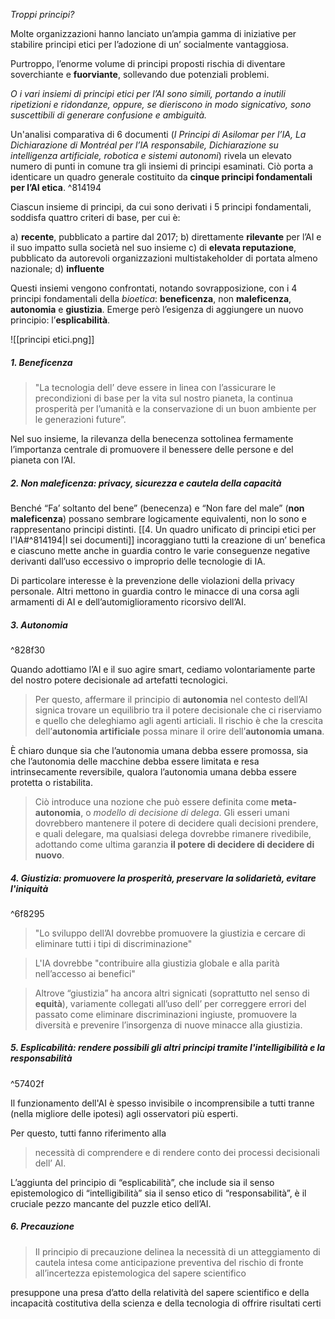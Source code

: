 
*Troppi principi?*

Molte organizzazioni hanno lanciato un’ampia gamma di iniziative per stabilire principi etici per l’adozione di un’ socialmente vantaggiosa.

Purtroppo, l’enorme volume di principi proposti rischia di diventare soverchiante e **fuorviante**, sollevando due potenziali problemi.

*O i vari insiemi di principi etici per l’AI sono simili, portando a inutili ripetizioni e ridondanze, oppure, se dieriscono in modo signicativo, sono suscettibili di generare confusione e ambiguità.*

Un'analisi comparativa di 6 documenti (*I Principi di Asilomar per l’IA, La Dichiarazione di Montréal per l’IA responsabile, Dichiarazione su intelligenza artificiale, robotica e sistemi autonomi*) rivela un elevato numero di punti in comune tra gli insiemi di principi esaminati.
Ciò porta a identicare un quadro generale costituito da **cinque principi fondamentali per l’AI etica**. ^814194

Ciascun insieme di principi, da cui sono derivati i 5 principi fondamentali, soddisfa quattro criteri di base, per cui è:

a) **recente**, pubblicato a partire dal 2017;
b) direttamente **rilevante** per l’AI e il suo impatto sulla società nel suo insieme
c) di **elevata reputazione**, pubblicato da autorevoli organizzazioni multistakeholder di portata almeno nazionale;
d) **influente**

Questi insiemi vengono confrontati, notando sovrapposizione, con i 4 principi fondamentali della *bioetica*: **beneficenza**, non **maleficenza**, **autonomia** e **giustizia**.
Emerge però l’esigenza di aggiungere un nuovo principio: l’**esplicabilità**.

![[principi etici.png]]

##### 1. Beneficenza

> "La tecnologia dell’ deve essere in linea con l’assicurare le precondizioni di base per la vita sul nostro pianeta, la continua prosperità per l’umanità e la conservazione di un buon ambiente per le generazioni future”. 

Nel suo insieme, la rilevanza della benecenza sottolinea fermamente l’importanza centrale di promuovere il benessere delle persone e del pianeta con l’AI.

##### 2. Non maleficenza: privacy, sicurezza e cautela della capacità


Benché “Fa’ soltanto del bene” (benecenza) e “Non fare del male” (**non maleficenza**) possano sembrare logicamente equivalenti, non lo sono e rappresentano principi distinti.
[[4. Un quadro unificato di principi etici per l'IA#^814194|I sei documenti]] incoraggiano tutti la creazione di un’ benefica e ciascuno mette anche in guardia contro le varie conseguenze negative derivanti dall’uso eccessivo o improprio delle tecnologie di IA.

Di particolare interesse è la prevenzione delle violazioni della privacy personale.
Altri mettono in guardia contro le minacce di una corsa agli armamenti di AI e dell’automiglioramento ricorsivo dell’AI.

##### 3. Autonomia

^828f30

Quando adottiamo l’AI e il suo agire smart, cediamo volontariamente parte del nostro potere decisionale ad artefatti tecnologici. 

> Per questo, affermare il principio di **autonomia** nel contesto dell’AI signica trovare un equilibrio tra il potere decisionale che ci riserviamo e quello che deleghiamo agli agenti articiali. Il rischio è che la crescita dell’**autonomia artificiale** possa minare il orire dell’**autonomia umana**.

È chiaro dunque sia che l’autonomia umana debba essere promossa, sia che l’autonomia delle macchine debba essere limitata e resa intrinsecamente reversibile, qualora l’autonomia umana debba essere protetta o ristabilita.

> Ciò introduce una nozione che può essere definita come **meta-autonomia**, o *modello di decisione di delega*. 
> Gli esseri umani dovrebbero mantenere il potere di decidere quali decisioni prendere, e quali delegare, ma qualsiasi delega dovrebbe rimanere rivedibile, adottando come ultima garanzia **il potere di decidere di decidere di nuovo**.

##### 4. Giustizia: promuovere la prosperità, preservare la solidarietà, evitare l'iniquità

^6f8295

> "Lo sviluppo dell’AI dovrebbe promuovere la giustizia e cercare di eliminare tutti i tipi di discriminazione"

> L'IA dovrebbe "contribuire alla giustizia globale e alla parità nell’accesso ai benefici"

> Altrove “giustizia” ha ancora altri signicati (soprattutto nel senso di **equità**), variamente collegati all’uso dell’ per correggere errori del passato come eliminare discriminazioni ingiuste, promuovere la diversità e prevenire l’insorgenza di nuove minacce alla giustizia.

##### 5. Esplicabilità: rendere possibili gli altri principi tramite l'intelligibilità e la responsabilità

^57402f

Il funzionamento dell'AI è spesso invisibile o incomprensibile a tutti tranne (nella migliore delle ipotesi) agli osservatori più esperti.

Per questo, tutti fanno riferimento alla
> necessità di comprendere e di rendere conto dei processi decisionali dell’ AI.

L’aggiunta del principio di “esplicabilità”, che include sia il senso epistemologico di “intelligibilità” sia il senso etico di “responsabilità”, è il cruciale pezzo mancante del puzzle etico dell’AI.


##### 6. Precauzione

> Il principio di precauzione delinea la necessità di un atteggiamento di cautela intesa come anticipazione preventiva del rischio di fronte all’incertezza epistemologica del sapere scientifico

presuppone  una presa d’atto della relatività del sapere scientifico e della incapacità costitutiva della scienza e della tecnologia di offrire risultati certi